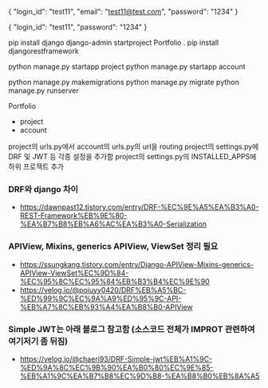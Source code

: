 {
"login_id": "test11",
"email": "test11@test.com",
"password": "1234"
}


{
"login_id": "test11",
"password": "1234"
}


pip install django
django-admin startproject Portfolio .
pip install djangorestframework

python manage.py startapp project
python manage.py startapp account

python manage.py makemigrations
python manage.py migrate
python manage.py runserver


Portfolio
- project
- account

project의 urls.py에서 account의 urls.py의 url을 routing
project의 settings.py에 DRF 및 JWT 등 각종 설정을 추가함
project의 settings.py의 INSTALLED_APPS에 하위 프로젝트 추가



### DRF와 django 차이
- https://dawnpast12.tistory.com/entry/DRF-%EC%9E%A5%EA%B3%A0-REST-Framework%EB%9E%80-%EA%B7%B8%EB%A6%AC%EA%B3%A0-Serialization

### APIView, Mixins, generics APIView, ViewSet 정리 필요
- https://ssungkang.tistory.com/entry/Django-APIView-Mixins-generics-APIView-ViewSet%EC%9D%84-%EC%95%8C%EC%95%84%EB%B3%B4%EC%9E%90
- https://velog.io/@poiuyy0420/DRF%EB%A5%BC-%ED%99%9C%EC%9A%A9%ED%95%9C-API-%EB%A7%8C%EB%93%A4%EA%B8%B0-APIView

### Simple JWT는 아래 블로그 참고함 (소스코드 전체가 IMPROT 관련하여 여기저기 좀 뒤짐)
- https://velog.io/@chaeri93/DRF-Simple-jwt%EB%A1%9C-%ED%9A%8C%EC%9B%90%EA%B0%80%EC%9E%85-%EB%A1%9C%EA%B7%B8%EC%9D%B8-%EA%B8%B0%EB%8A%A5



